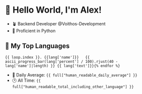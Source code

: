 # 👋 Hello World, I'm Alex!

- 🪴 Backend Developer @Voithos-Development
- 🐍 Proficient in Python

## 💚 My Top Languages
```{% for lang in top_langs[:5] %}
{{ loop.index }}. {{lang['name']}}   {{ ascii_progress_bar(lang['percent'] / 100).rjust(40 - lang['name']|length) }} {{ lang['text']}}{% endfor %}
```
- 💪 Daily Average: `{{ full["human_readable_daily_average"] }}`
- 🕑 All Time: `{{ full["human_readable_total_including_other_language"] }}`
